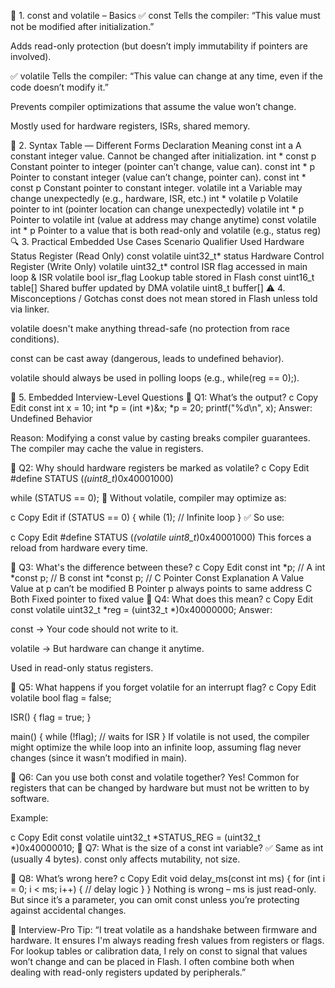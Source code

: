 🔹 1. const and volatile – Basics
✅ const
Tells the compiler: “This value must not be modified after initialization.”

Adds read-only protection (but doesn’t imply immutability if pointers are involved).

✅ volatile
Tells the compiler: “This value can change at any time, even if the code doesn’t modify it.”

Prevents compiler optimizations that assume the value won’t change.

Mostly used for hardware registers, ISRs, shared memory.

🔧 2. Syntax Table — Different Forms
Declaration	Meaning
const int a	A constant integer value. Cannot be changed after initialization.
int * const p	Constant pointer to integer (pointer can’t change, value can).
const int * p	Pointer to constant integer (value can’t change, pointer can).
const int * const p	Constant pointer to constant integer.
volatile int a	Variable may change unexpectedly (e.g., hardware, ISR, etc.)
int * volatile p	Volatile pointer to int (pointer location can change unexpectedly)
volatile int * p	Pointer to volatile int (value at address may change anytime)
const volatile int * p	Pointer to a value that is both read-only and volatile (e.g., status reg)
🔍 3. Practical Embedded Use Cases
Scenario	Qualifier Used
Hardware Status Register (Read Only)	const volatile uint32_t* status
Hardware Control Register (Write Only)	volatile uint32_t* control
ISR flag accessed in main loop & ISR	volatile bool isr_flag
Lookup table stored in Flash	const uint16_t table[]
Shared buffer updated by DMA	volatile uint8_t buffer[]
⚠️ 4. Misconceptions / Gotchas
const does not mean stored in Flash unless told via linker.

volatile doesn't make anything thread-safe (no protection from race conditions).

const can be cast away (dangerous, leads to undefined behavior).

volatile should always be used in polling loops (e.g., while(reg == 0);).

🎯 5. Embedded Interview-Level Questions
🔸 Q1: What’s the output?
c
Copy
Edit
const int x = 10;
int *p = (int *)&x;
*p = 20;
printf("%d\n", x);
Answer: Undefined Behavior

Reason: Modifying a const value by casting breaks compiler guarantees. The compiler may cache the value in registers.

🔸 Q2: Why should hardware registers be marked as volatile?
c
Copy
Edit
#define STATUS (*(uint8_t*)0x40001000)

while (STATUS == 0);
🛑 Without volatile, compiler may optimize as:

c
Copy
Edit
if (STATUS == 0) {
    while (1); // Infinite loop
}
✅ So use:

c
Copy
Edit
#define STATUS (*(volatile uint8_t*)0x40001000)
This forces a reload from hardware every time.

🔸 Q3: What's the difference between these?
c
Copy
Edit
const int *p;     // A
int *const p;     // B
const int *const p; // C
Pointer	Const	Explanation
A	Value	Value at p can’t be modified
B	Pointer	p always points to same address
C	Both	Fixed pointer to fixed value
🔸 Q4: What does this mean?
c
Copy
Edit
const volatile uint32_t *reg = (uint32_t *)0x40000000;
Answer:

const → Your code should not write to it.

volatile → But hardware can change it anytime.

Used in read-only status registers.

🔸 Q5: What happens if you forget volatile for an interrupt flag?
c
Copy
Edit
volatile bool flag = false;

ISR() {
    flag = true;
}

main() {
    while (!flag); // waits for ISR
}
If volatile is not used, the compiler might optimize the while loop into an infinite loop, assuming flag never changes (since it wasn’t modified in main).

🔸 Q6: Can you use both const and volatile together?
Yes!
Common for registers that can be changed by hardware but must not be written to by software.

Example:

c
Copy
Edit
const volatile uint32_t *STATUS_REG = (uint32_t *)0x40000010;
🔸 Q7: What is the size of a const int variable?
✅ Same as int (usually 4 bytes).
const only affects mutability, not size.

🔸 Q8: What’s wrong here?
c
Copy
Edit
void delay_ms(const int ms) {
    for (int i = 0; i < ms; i++) {
        // delay logic
    }
}
Nothing is wrong – ms is just read-only. But since it’s a parameter, you can omit const unless you’re protecting against accidental changes.

💬 Interview-Pro Tip:
“I treat volatile as a handshake between firmware and hardware. It ensures I'm always reading fresh values from registers or flags. For lookup tables or calibration data, I rely on const to signal that values won’t change and can be placed in Flash. I often combine both when dealing with read-only registers updated by peripherals.”

